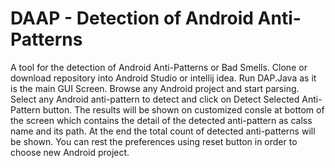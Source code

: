 # DAAP - Detection of Android Anti-Patterns
A tool for the detection of Android Anti-Patterns or Bad Smells.
Clone or download repository into Android Studio or intellij idea.
Run DAP.Java as it is the main GUI Screen.
Browse any Android project and start parsing.
Select any Android anti-pattern to detect and click on Detect Selected Anti-Pattern button.
The results will be shown on customized consle at bottom of the screen which contains the detail of the detected anti-pattern as
calss name and its path. 
At the end the total count of detected anti-patterns will be shown.
You can rest the preferences using reset button in order to choose new Android project.

<blockquote class="imgur-embed-pub" lang="en" data-id="a/uiUDZkv" data-context="false" ><a href="//imgur.com/a/uiUDZkv"></a></blockquote><script async src="//s.imgur.com/min/embed.js" charset="utf-8"></script>
